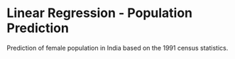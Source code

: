 # Linear Regression - Population Prediction
Prediction of female population in India based on the 1991 census statistics.
